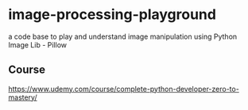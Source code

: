 # image-processing-playground
a code base to play and understand image manipulation using Python Image Lib - Pillow

## Course
https://www.udemy.com/course/complete-python-developer-zero-to-mastery/
